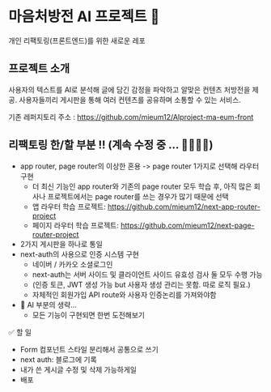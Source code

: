 # 마음처방전 AI 프로젝트 💉

개인 리팩토링(프론트엔드)를 위한 새로운 레포

## 프로젝트 소개

사용자의 텍스트를 AI로 분석해 글에 담긴 감정을 파악하고 알맞은 컨텐츠 처방전을 제공.
사용자들끼리 게시판을 통해 여러 컨텐츠를 공유하며 소통할 수 있는 서비스.

기존 레퍼지토리 주소 :
https://github.com/mieum12/AIproject-ma-eum-front

## 리팩토링 한/할 부분 !! (계속 수정 중 ... 🏃🏻‍♀️💨)

- app router, page router의 이상한 혼용 -> page router 1가지로 선택해 라우터 구현
  - 더 최신 기능인 app router와 기존의 page router 모두 학습 후, 아직 많은 회사나 프로젝트에서는 page router를 쓰는 경우가 많기 때문에 선택
  - 앱 라우터 학습 프로젝트: https://github.com/mieum12/next-app-router-project
  - 페이지 라우터 학습 프로젝트: https://github.com/mieum12/next-page-router-project
- 2가지 게시판을 하나로 통일
- next-auth의 사용으로 인증 시스템 구현
  - 네이버 / 카카오 소셜로그인
  - next-auth는 서버 사이드 및 클라이언트 사이드 유효성 검사 둘 모두 수행 가능
  - (인증 토큰, JWT 생성 가능 but 사용자 생성 관리는 못함. 따로 로직 필요.)
  - 자체적인 회원가입 API route와 사용자 인증논리를 가져와야함
- 🔺 AI 부분의 생략... 
  - 모든 기능이 구현되면 한번 도전해보기


✅ 할 일
- Form 컴포넌트 스타일 분리해서 공통으로 쓰기
- next auth: 블로그에 기록
- 내가 쓴 게시글 수정 및 삭제 가능하게일
- 배포